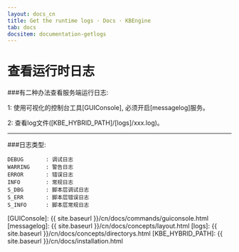 ```yaml
---
layout: docs_cn
title: Get the runtime logs · Docs · KBEngine
tab: docs
docsitem: documentation-getlogs
---
```


查看运行时日志
====================

###有二种办法查看服务端运行日志:

1: 使用可视化的控制台工具[GUIConsole], 必须开启[messagelog]服务。

2: 查看log文件([KBE_HYBRID_PATH]/[logs]/xxx.log)。


-----------------------------------------------------------------------------------------------

###日志类型:

	DEBUG		: 调试日志
	WARRING		: 警告日志
	ERROR		: 错误日志
	INFO		: 常规日志
	S_DBG		: 脚本层调试日志
	S_ERR		: 脚本层错误日志
	S_INFO		: 脚本层常规日志



[GUIConsole]: {{ site.baseurl }}/cn/docs/commands/guiconsole.html
[messagelog]: {{ site.baseurl }}/cn/docs/concepts/layout.html
[logs]: {{ site.baseurl }}/cn/docs/concepts/directorys.html
[KBE_HYBRID_PATH]: {{ site.baseurl }}/cn/docs/installation.html

